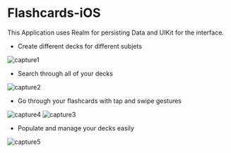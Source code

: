 # Flashcards-iOS


This Application uses Realm for persisting Data and UIKit for the interface. 

* Create different decks for different subjets

![capture1](https://user-images.githubusercontent.com/21205536/91347069-08885900-e7e2-11ea-9f2c-dbfaab3ab968.png)

*  Search through all of your decks

![capture2](https://user-images.githubusercontent.com/21205536/91347140-1d64ec80-e7e2-11ea-85b4-9f788badb95d.png)

*  Go through your flashcards with tap and swipe gestures 

![capture4](https://user-images.githubusercontent.com/21205536/91347158-22c23700-e7e2-11ea-8c9d-4f6d2615a2ef.png)
![capture3](https://user-images.githubusercontent.com/21205536/91347147-20f87380-e7e2-11ea-81f7-e9bd47b91d3d.png)


*  Populate and manage your decks easily

![capture5](https://user-images.githubusercontent.com/21205536/91347164-248bfa80-e7e2-11ea-8e0e-134b84a47f1c.png)


